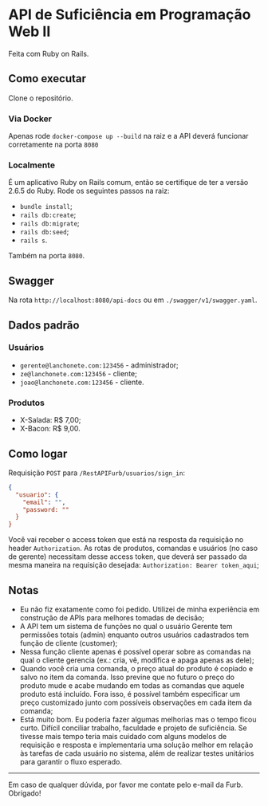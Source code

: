 # API de Suficiência em Programação Web II

Feita com Ruby on Rails.

## Como executar

Clone o repositório.

### Via Docker

Apenas rode `docker-compose up --build` na raiz e a API deverá funcionar corretamente na porta `8080`

### Localmente

É um aplicativo Ruby on Rails comum, então se certifique de ter a versão 2.6.5 do Ruby. Rode os seguintes passos na raiz:
- `bundle install`;
- `rails db:create`;
- `rails db:migrate`;
- `rails db:seed`;
- `rails s`.

Também na porta `8080`.

## Swagger

Na rota `http://localhost:8080/api-docs` ou em `./swagger/v1/swagger.yaml`.

## Dados padrão

### Usuários

- `gerente@lanchonete.com:123456` - administrador;
- `ze@lanchonete.com:123456` - cliente;
- `joao@lanchonete.com:123456` - cliente.

### Produtos

- X-Salada: R$ 7,00;
- X-Bacon: R$ 9,00.

## Como logar

Requisição `POST` para `/RestAPIFurb/usuarios/sign_in`:

```json
{
  "usuario": {
    "email": "",
    "password: ""
  }
}
```

Você vai receber o access token que está na resposta da requisição no header `Authorization`. As rotas de produtos, comandas e usuários (no caso de gerente) necessitam desse access token, que deverá ser passado da mesma maneira na requisição desejada: `Authorization: Bearer token_aqui`;

## Notas

- Eu não fiz exatamente como foi pedido. Utilizei de minha experiência em construção de APIs para melhores tomadas de decisão;
- A API tem um sistema de funções no qual o usuário Gerente tem permissões totais (admin) enquanto outros usuários cadastrados tem função de cliente (customer);
- Nessa função cliente apenas é possível operar sobre as comandas na qual o cliente gerencia (ex.: cria, vê, modifica e apaga apenas as dele);
- Quando você cria uma comanda, o preço atual do produto é copiado e salvo no item da comanda. Isso previne que no futuro o preço do produto mude e acabe mudando em todas as comandas que aquele produto está incluído. Fora isso, é possível também especificar um preço customizado junto com possíveis observações em cada item da comanda;
- Está muito bom. Eu poderia fazer algumas melhorias mas o tempo ficou curto. Difícil conciliar trabalho, faculdade e projeto de suficiência. Se tivesse mais tempo teria mais cuidado com alguns modelos de requisição e resposta e implementaria uma solução melhor em relação às tarefas de cada usuário no sistema, além de realizar testes unitários para garantir o fluxo esperado.

---

Em caso de qualquer dúvida, por favor me contate pelo e-mail da Furb. Obrigado!
